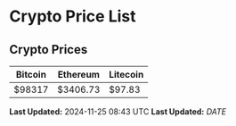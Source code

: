 # Crypto Price List

## Crypto Prices
| Bitcoin | Ethereum | Litecoin |
| ------- | -------- | -------- |
| $98317 | $3406.73 | $97.83 |
**Last Updated:** 2024-11-25 08:43 UTC
**Last Updated:** $DATE$

